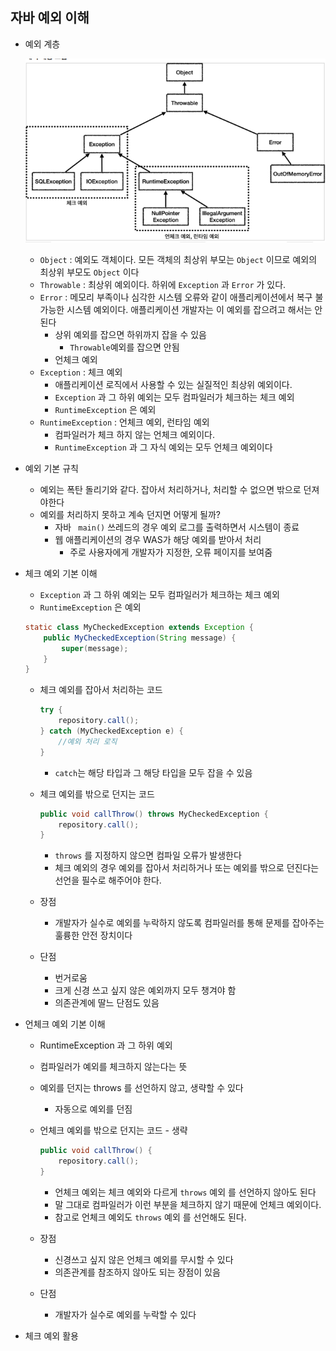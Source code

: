 ## 자바 예외 이해

- 예외 계층

  ![image-20230307234414778](exception.assets/image-20230307234414778.png)

  - `Object` : 예외도 객체이다. 모든 객체의 최상위 부모는 `Object` 이므로 예외의 최상위 부모도 `Object` 이다
  - `Throwable` : 최상위 예외이다. 하위에 `Exception` 과 `Error` 가 있다.
  - `Error` : 메모리 부족이나 심각한 시스템 오류와 같이 애플리케이션에서 복구 불가능한 시스템 예외이다.  애플리케이션 개발자는 이 예외를 잡으려고 해서는 안된다
    - 상위 예외를 잡으면 하위까지 잡을 수 있음
      - `Throwable`예외를 잡으면 안됨
    - 언체크 예외
  - `Exception` : 체크 예외
    - 애플리케이션 로직에서 사용할 수 있는 실질적인 최상위 예외이다.
    - `Exception` 과 그 하위 예외는 모두 컴파일러가 체크하는 체크 예외
    - `RuntimeException` 은 예외
  - `RuntimeException` : 언체크 예외, 런타임 예외
    - 컴파일러가 체크 하지 않는 언체크 예외이다.
    - `RuntimeException` 과 그 자식 예외는 모두 언체크 예외이다



- 예외 기본 규칙
  - 예외는 폭탄 돌리기와 같다. 잡아서 처리하거나, 처리할 수 없으면 밖으로 던져야한다
  - 예외를 처리하지 못하고 계속 던지면 어떻게 될까?
    - 자바 ` main()` 쓰레드의 경우 예외 로그를 출력하면서 시스템이 종료
    - 웹 애플리케이션의 경우 WAS가 해당 예외를 받아서 처리
      - 주로 사용자에게 개발자가 지정한, 오류 페이지를 보여줌



- 체크 예외 기본 이해

  - `Exception` 과 그 하위 예외는 모두 컴파일러가 체크하는 체크 예외
  - `RuntimeException` 은 예외

  ```java
  static class MyCheckedException extends Exception {
      public MyCheckedException(String message) {
          super(message);
      }
  }
  ```

  - 체크 예외를 잡아서 처리하는 코드

    ```java
    try {
        repository.call();
    } catch (MyCheckedException e) {
        //예외 처리 로직
    }
    ```

    - `catch`는 해당 타입과 그 해당 타입을 모두 잡을 수 있음

  - 체크 예외를 밖으로 던지는 코드

    ```java
    public void callThrow() throws MyCheckedException {
        repository.call();
    }
    ```

    - `throws` 를 지정하지 않으면 컴파일 오류가 발생한다
    - 체크 예외의 경우 예외를 잡아서 처리하거나 또는 예외를 밖으로 던진다는 선언을 필수로 해주어야 한다.

  - 장점
    - 개발자가 실수로 예외를 누락하지 않도록 컴파일러를 통해 문제를 잡아주는 훌륭한 안전 장치이다
  - 단점
    - 번거로움
    - 크게 신경 쓰고 싶지 않은 예외까지 모두 챙겨야 함
    - 의존관계에 딸느 단점도 있음



- 언체크 예외 기본 이해

  - RuntimeException 과 그 하위 예외

  - 컴파일러가 예외를 체크하지 않는다는 뜻

  - 예외를 던지는 throws 를 선언하지 않고,  생략할 수 있다

    - 자동으로 예외를 던짐

  - 언체크 예외를 밖으로 던지는 코드 - 생략

    ```java
    public void callThrow() {
        repository.call();
    }
    ```

    - 언체크 예외는 체크 예외와 다르게 `throws` 예외 를 선언하지 않아도 된다
    - 말 그대로 컴파일러가 이런 부분을 체크하지 않기 때문에 언체크 예외이다.
    - 참고로 언체크 예외도 `throws` 예외 를 선언해도 된다.

  - 장점

    - 신경쓰고 싶지 않은 언체크 예외를 무시할 수 있다
    - 의존관계를 참조하지 않아도 되는 장점이 있음

  - 단점

    - 개발자가 실수로 예외를 누락할 수 있다



- 체크 예외 활용

